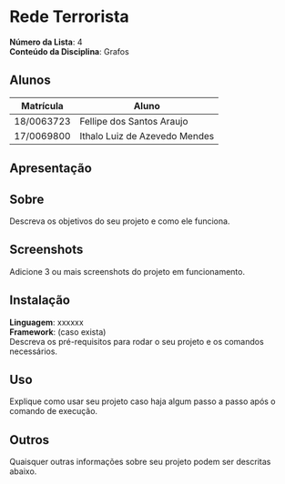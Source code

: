 # Rede Terrorista

**Número da Lista**: 4<br>
**Conteúdo da Disciplina**: Grafos<br>

## Alunos
|Matrícula | Aluno |
| -- | -- |
| 18/0063723  |  Fellipe dos Santos Araujo |
| 17/0069800  | Ithalo Luiz de Azevedo Mendes | 

## Apresentação

## Sobre 
Descreva os objetivos do seu projeto e como ele funciona. 

## Screenshots
Adicione 3 ou mais screenshots do projeto em funcionamento.

## Instalação 
**Linguagem**: xxxxxx<br>
**Framework**: (caso exista)<br>
Descreva os pré-requisitos para rodar o seu projeto e os comandos necessários.

## Uso 
Explique como usar seu projeto caso haja algum passo a passo após o comando de execução.

## Outros 
Quaisquer outras informações sobre seu projeto podem ser descritas abaixo.




